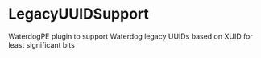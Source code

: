 # LegacyUUIDSupport
 WaterdogPE plugin to support Waterdog legacy UUIDs based on XUID for least significant bits
